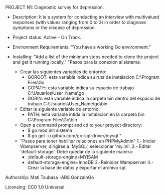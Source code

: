 PROJECT N1: Diagnostic survey for depression.

- Description: 
	It is a system for conducting an interview with multivalued responses (with values ranging from 0 to 3) in order to diagnose symptoms or the disease of depression.

- Project status: 
	Active - On Track.

- Environment Requirements:
	"You have a working Go environment."

- Installing:
	"Add a list of the minimum steps needed to clone the project and get it running locally."
	"Pasos para la conexion al sistema:
 	- Crear las siguientes variables de entorno:
		- GOROOT: esta variable indica su ruta de instalacion C:\Program Files\Go
		- GOPATH: esta variable indica su espacio de trabajo C:\Usuarios\User_Name\go
		- GOBIN: esta variable indica la carpeta bin dentro del espacio de trabajo C:\Usuarios\User_Name\go\bin
	- Editar la siguiente variable de entorno: 
		- PATH: esta variable intida la instalacion en la carpeta bin C:\Program Files\Go\bin
	- Open a command prompt and cd to your proyect directory:
		- $ go mod init sistema
		- $ go get -u github.com/go-sql-driver/mysql "
	- "Pasos para tener habilitar relaciones en PHPMyAdmin"
	1.- Iniciar Wampserver, dirigirse a 'MySQL', seleccionar 'my.ini'.
	2.- Editar 'default-storage'. Debe quedar de la siguiente manera:
		- ;default-storage-engine=MYISAM
		- default-storage-engine=InnoDB
	3.-Reiniciar Wampserver
	4.-Crear la base de datos y exportar el archivo sql.

Authorship:
	Mati
	Tsubasa
	-ABS
	GonzaloGo

Licensing:
	CC0 1.0 Universal.

